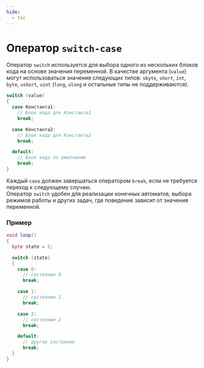 ```yaml
---
hide:
  - toc
---
```


# Оператор `switch-case`
Оператор `switch` используется для выбора одного из нескольких блоков кода на основе значения переменной. В качестве аргумента (`value`) могут использоваться значения следующих типов: `sbyte`, `short`, `int`, `byte`, `ushort`, `uint` (`long`, `ulong` и остальные типы не поддерживаются).
```cs
switch (value)
{
  case Константа1:
    // Блок кода для Константа1
    break;

  case Константа2:
    // Блок кода для Константа2
    break;

  default:
    // Блок кода по умолчанию
    break;
}
```
Каждый `case` должен завершаться оператором `break`, если не требуется переход к следующему случаю.  
Оператор `switch` удобен для реализации конечных автоматов, выбора режимов работы и других задач, где поведение зависит от значения переменной.
### Пример
```cs
void loop()
{
  byte state = 2;

  switch (state)
  {
    case 0:
      // состояние 0
      break;

    case 1:
      // состояние 1
      break;

    case 2:
      // состояние 2
      break;

    default:
      // другое состояние
      break;
  }
}
```